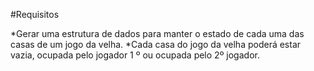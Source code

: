 #Requisitos

*Gerar uma estrutura de dados para manter o estado de cada uma das casas de um jogo da velha.
*Cada casa do jogo da velha poderá estar vazia, ocupada pelo jogador 1 º ou ocupada pelo 2º jogador.
